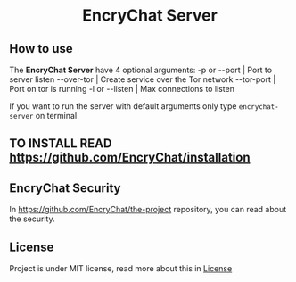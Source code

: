 <h1 align="center"> EncryChat Server </h1>

## How to use

The **EncryChat Server** have 4 optional arguments:
-p or --port | Port to server listen
--over-tor | Create service over the Tor network
--tor-port | Port on tor is running
-l or --listen | Max connections to listen

If you want to run the server with default arguments only type ``` encrychat-server ``` on terminal


## TO INSTALL READ https://github.com/EncryChat/installation

## EncryChat Security
In https://github.com/EncryChat/the-project repository, you can read about the security.

## License
Project is under MIT license, read more about this in [License](LICENSE)
